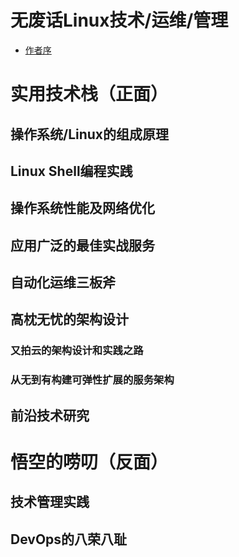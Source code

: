 # 无废话Linux技术/运维/管理
* [作者序](README.md)

# 实用技术栈（正面）
## 操作系统/Linux的组成原理
## Linux Shell编程实践
## 操作系统性能及网络优化
## 应用广泛的最佳实战服务
## 自动化运维三板斧
## 高枕无忧的架构设计
### 又拍云的架构设计和实践之路
### 从无到有构建可弹性扩展的服务架构
## 前沿技术研究

# 悟空的唠叨（反面）
## 技术管理实践
## DevOps的八荣八耻
